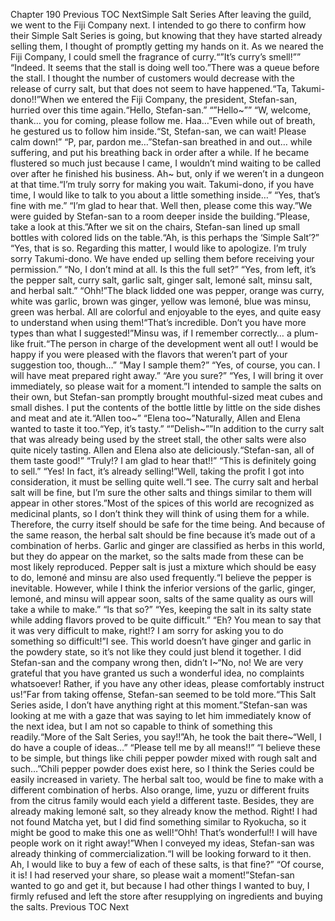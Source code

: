 Chapter 190 Previous TOC NextSimple Salt Series After leaving the guild, we went to the Fiji Company next. I intended to go there to confirm how their Simple Salt Series is going, but knowing that they have started already selling them, I thought of promptly getting my hands on it. As we neared the Fiji Company, I could smell the fragrance of curry.“”It’s curry’s smell!”” “Indeed. It seems that the stall is doing well too.”There was a queue before the stall. I thought the number of customers would decrease with the release of curry salt, but that does not seem to have happened.“Ta, Takumi-dono!!”When we entered the Fiji Company, the president, Stefan-san, hurried over this time again.“Hello, Stefan-san.” “”Hello~”” “W, welcome, thank… you for coming, please follow me. Haa…”Even while out of breath, he gestured us to follow him inside.“St, Stefan-san, we can wait! Please calm down!” “P, par, pardon me…”Stefan-san breathed in and out… while suffering, and put his breathing back in order after a while. If he became flustered so much just because I came, I wouldn’t mind waiting to be called over after he finished his business. Ah~ but, only if we weren’t in a dungeon at that time.“I’m truly sorry for making you wait. Takumi-dono, if you have time, I would like to talk to you about a little something inside…” “Yes, that’s fine with me.” “I’m glad to hear that. Well then, please come this way.”We were guided by Stefan-san to a room deeper inside the building.“Please, take a look at this.”After we sit on the chairs, Stefan-san lined up small bottles with colored lids on the table.“Ah, is this perhaps the ‘Simple Salt’?” “Yes, that is so. Regarding this matter, I would like to apologize. I’m truly sorry Takumi-dono. We have ended up selling them before receiving your permission.” “No, I don’t mind at all. Is this the full set?” “Yes, from left, it’s the pepper salt, curry salt, garlic salt, ginger salt, lemoné salt, minsu salt, and herbal salt.” “Ohh!”The black lidded one was pepper, orange was curry, white was garlic, brown was ginger, yellow was lemoné, blue was minsu, green was herbal. All are colorful and enjoyable to the eyes, and quite easy to understand when using them!“That’s incredible. Don’t you have more types than what I suggested!”Minsu was, if I remember correctly… a plum-like fruit.“The person in charge of the development went all out! I would be happy if you were pleased with the flavors that weren’t part of your suggestion too, though…” “May I sample them?” “Yes, of course, you can. I will have meat prepared right away.” “Are you sure?” “Yes, I will bring it over immediately, so please wait for a moment.”I intended to sample the salts on their own, but Stefan-san promptly brought mouthful-sized meat cubes and small dishes. I put the contents of the bottle little by little on the side dishes and meat and ate it.“Allen too~” “Elena too~”Naturally, Allen and Elena wanted to taste it too.“Yep, it’s tasty.” “”Delish~””In addition to the curry salt that was already being used by the street stall, the other salts were also quite nicely tasting. Allen and Elena also ate deliciously.“Stefan-san, all of them taste good!” “Truly!? I am glad to hear that!!” “This is definitely going to sell.” “Yes! In fact, it’s already selling!”Well, taking the profit I got into consideration, it must be selling quite well.“I see. The curry salt and herbal salt will be fine, but I’m sure the other salts and things similar to them will appear in other stores.”Most of the spices of this world are recognized as medicinal plants, so I don’t think they will think of using them for a while. Therefore, the curry itself should be safe for the time being. And because of the same reason, the herbal salt should be fine because it’s made out of a combination of herbs. Garlic and ginger are classified as herbs in this world, but they do appear on the market, so the salts made from these can be most likely reproduced. Pepper salt is just a mixture which should be easy to do, lemoné and minsu are also used frequently.“I believe the pepper is inevitable. However, while I think the inferior versions of the garlic, ginger, lemoné, and minsu will appear soon, salts of the same quality as ours will take a while to make.” “Is that so?” “Yes, keeping the salt in its salty state while adding flavors proved to be quite difficult.” “Eh? You mean to say that it was very difficult to make, right!? I am sorry for asking you to do something so difficult!”I see. This world doesn’t have ginger and garlic in the powdery state, so it’s not like they could just blend it together. I did Stefan-san and the company wrong then, didn’t I~“No, no! We are very grateful that you have granted us such a wonderful idea, no complaints whatsoever! Rather, if you have any other ideas, please comfortably instruct us!”Far from taking offense, Stefan-san seemed to be told more.“This Salt Series aside, I don’t have anything right at this moment.”Stefan-san was looking at me with a gaze that was saying to let him immediately know of the next idea, but I am not so capable to think of something this readily.“More of the Salt Series, you say!!”Ah, he took the bait there~“Well, I do have a couple of ideas…” “Please tell me by all means!!” “I believe these to be simple, but things like chili pepper powder mixed with rough salt and such…”Chili pepper powder does exist here, so I think the Series could be easily increased in variety. The herbal salt too, would be fine to make with a different combination of herbs. Also orange, lime, yuzu or different fruits from the citrus family would each yield a different taste. Besides, they are already making lemoné salt, so they already know the method. Right! I had not found Matcha yet, but I did find something similar to Ryokucha, so it might be good to make this one as well!“Ohh! That’s wonderful!! I will have people work on it right away!”When I conveyed my ideas, Stefan-san was already thinking of commercialization.“I will be looking forward to it then. Ah, I would like to buy a few of each of these salts, is that fine?” “Of course, it is! I had reserved your share, so please wait a moment!”Stefan-san wanted to go and get it, but because I had other things I wanted to buy, I firmly refused and left the store after resupplying on ingredients and buying the salts. Previous TOC Next
